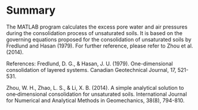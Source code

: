 # Summary
The MATLAB program calculates the excess pore water and air pressures during the consolidation process of unsaturated soils. It is based on the governing equations proposed for the consolidation of unsaturated soils by Fredlund and Hasan (1979). For further reference, please refer to Zhou et al. (2014).

References:
Fredlund, D. G., & Hasan, J. U. (1979). One-dimensional consolidation of layered systems. Canadian Geotechnical Journal, 17, 521-531.

Zhou, W. H., Zhao, L. S., & Li, X. B. (2014). A simple analytical solution to one‐dimensional consolidation for unsaturated soils. International Journal for Numerical and Analytical Methods in Geomechanics, 38(8), 794-810.

